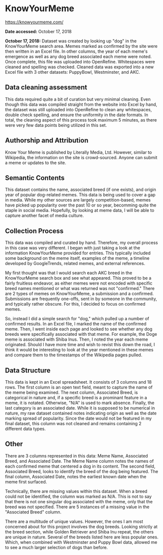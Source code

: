 # KnowYourMeme
https://knowyourmeme.com/

**Date accessed:** October 17, 2018

**October 17, 2018:** Dataset was created by looking up "dog" in the KnowYourMeme search area. Memes marked as confirmed by the site were then written in an Excel file. In other columns, the year of each meme's emergence as well as any dog breed associated each meme were noted. Once complete, this file was uploaded into OpenRefine. Whitespaces were cleaned and spelling was checked. Cleaned data was exported into a new Excel file with 3 other datasets: PuppyBowl, Westminster, and AKC.

## Data cleaning assessment
This data required quite a bit of curation but very minimal cleaning. Even though this data was compiled straight from the website into Excel by hand, the dataset was still uploaded into OpenRefine to clean any whitespaces, double check spelling, and ensure the uniformity in the date formats. In total, the cleaning aspect of this process took maximum 5 minutes, as there were very few data points being utilized in this set.

## Authorship and Attribution
Know Your Meme is published by Literally Media, Ltd. However, similar to Wikipedia, the information on the site is crowd-sourced. Anyone can submit a meme or updates to the site.

## Semantic Contents
This dataset contains the name, associated breed (if one exists), and origin year of popular dog-related memes. This data is being used to cover a gap in media. While my other sources are largely competition-based, memes have picked up popularity over the past 10 or so year, becomming quite the staple in social media. Hopefully, by looking at meme data, I will be able to capture another facet of media culture.

## Collection Process
This data was compiled and curated by hand. Therefore, my overall process in this case was very different. I began with just taking a look at the information KnowYourMeme provided for entries. This typically included some background on the meme itself, examples of the meme, a timeline developed by GoogleTrends, related memes, and external references.

My first thought was that I would search each AKC breed in the KnowYourMeme search box and see what appeared. This proved to be a fairly fruitless endeavor, as either memes were not encoded with specific breed names mentioned or what was returned was not "confirmed." There are 2 types of memes on KnowYourMeme, a submission and a confirmed. Submissions are frequently one-offs, sent in by someone in the community, and typically rather obscure. For this, I decided to focus on confirmed memes.

So, instead I did a simple search for "dog," which pulled up a number of confirmed results. In an Excel file, I marked the name of the confirmed meme. Then, I went inside each page and looked to see whether any dog breeds were specifically associated with that meme. For example, the Doge meme is associated with Shiba Inus. Then, I noted the year each meme originated. Should I have more time and wish to revist this down the road, I think it would be interesting to look at the year mentioned in these memes and compare them to the timestamps of the Wikipedia pages pulled.

## Data Structure
This data is kept in an Excel spreadsheet. It consists of 3 columns and 18 rows. The first column is an open text field, meant to capture the name of the meme being examined. The next column, Associated Breed, is categorical in nature and, if a specific breed is a prominant feature in a meme, it is notated. Otherwise, "N/A" is used to mark absence. Finally, the last category is an associated date. While it is supposed to be numerical in nature, my raw dataset contained notes indicating origin as well as the date marking spread of popularity. Since the date would not be featured in my final dataset, this column was not cleaned and remains containing 2 different data types.

## Other
There are 3 columns represented in this data: Meme Name, Associated Breed, and Associated Date. The Meme Name column notes the names of each confirmed meme that centered a dog in its content. The second field, Associated Breed, looks to identify the breed of the dog being featured. The final column, Associated Date, notes the earliest known date when the meme first surfaced.

Technically, there are missing values within this dataset. When a breed could not be identified, the column was marked as N/A. This is not to say that there is not one singular dog associated with the meme, only that the breed was not specified. There are 5 instances of a missing value in the "Associated Breed" column. 

There are a multitude of unique values. However, the ones I am most concerned about for this project involves the dog breeds. Looking strictly at the breed section, while Golden Retriever and Shiba Inu repeat, the others are unique in nature. Several of the breeds listed here are less popular ones. Which, when combined with Westminster and Puppy Bowl data, allowed me to see a much larger selection of dogs than before.
